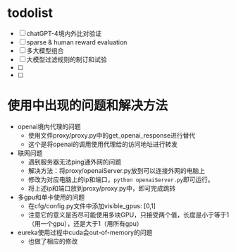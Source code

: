 # todolist
- [ ] chatGPT-4境内外比对验证
- [ ] sparse & human reward evaluation
- [ ] 多大模型组合
- [ ] 大模型过滤规则的制订和试验
- [ ] 
- [ ] 


# 使用中出现的问题和解决方法
- openai境内代理的问题
    - 使用文件proxy/proxy.py中的get_openai_response进行替代
    - 这个是将openai的调用使用代理给的访问地址进行转发
- 联网问题
    - 遇到服务器无法ping通外网的问题
    - 解决方法：将proxy/openaiServer.py放到可以连接外网的电脑上
    - 修改为对应电脑上的ip和端口，`python openaiServer.py`即可运行。
    - 将上述ip和端口放到proxy/proxy.py中，即可完成跳转
- 多gpu和单卡使用的问题
    - 在cfg/config.py文件中添加visible_gpus: [0,1] 
    - 注意它的意义是否尽可能使用多块GPU，只接受两个值，长度是小于等于1（用一个gpu），还是大于1（用所有gpu）
- eureka使用过程中cuda会out-of-memory的问题
    - 也做了相应的修改